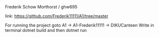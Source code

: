 Frederik Schow Morthorst / ghw695

link: https://github.com/Frederik11111/A1/tree/master

For running the project goto A1 -> A1-Frederik11111 -> DIKUCanteen
Write in terminal dotnet build and then dotnet run
